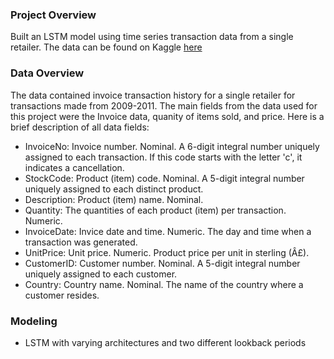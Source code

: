 ### Project Overview

Built an LSTM model using time series transaction data from a single retailer. The data can be found on Kaggle [here](https://www.kaggle.com/datasets/mathchi/online-retail-ii-data-set-from-ml-repository)


### Data Overview

The data contained invoice transaction history for a single retailer for transactions made from 2009-2011. The main fields from the data used for this project were the Invoice data, quanity of items sold, and price. Here is a brief description of all data fields:

- InvoiceNo: Invoice number. Nominal. A 6-digit integral number uniquely assigned to each transaction. If this code starts with the letter 'c', it indicates a cancellation.
- StockCode: Product (item) code. Nominal. A 5-digit integral number uniquely assigned to each distinct product.
- Description: Product (item) name. Nominal.
- Quantity: The quantities of each product (item) per transaction. Numeric.
- InvoiceDate: Invice date and time. Numeric. The day and time when a transaction was generated.
- UnitPrice: Unit price. Numeric. Product price per unit in sterling (Â£).
- CustomerID: Customer number. Nominal. A 5-digit integral number uniquely assigned to each customer.
- Country: Country name. Nominal. The name of the country where a customer resides.


### Modeling

- LSTM with varying architectures and two different lookback periods

